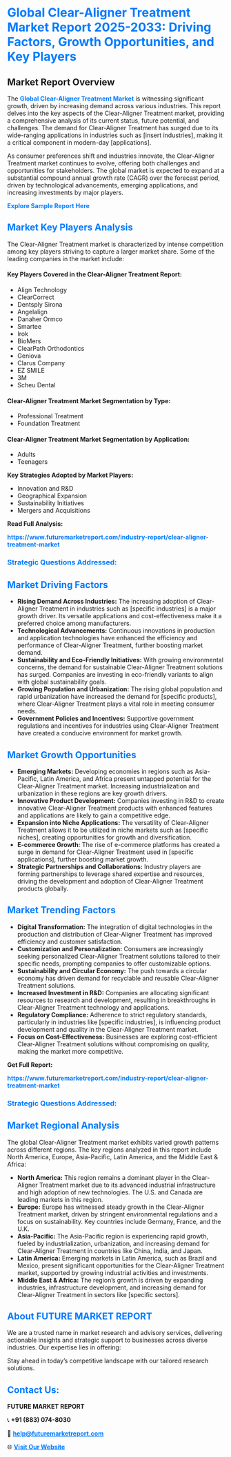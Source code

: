 <h1 style="color: #007BFF;">Global Clear-Aligner Treatment Market Report 2025-2033: Driving Factors, Growth Opportunities, and Key Players</h1>

<section id="overview">
<h2>Market Report Overview</h2>
<p>The <a href="https://www.futuremarketreport.com/industry-report/clear-aligner-treatment-market" style="color: #007BFF; text-decoration: none;"><strong>Global Clear-Aligner Treatment Market</strong></a> is witnessing significant growth, driven by increasing demand across various industries. This report delves into the key aspects of the Clear-Aligner Treatment market, providing a comprehensive analysis of its current status, future potential, and challenges. The demand for Clear-Aligner Treatment has surged due to its wide-ranging applications in industries such as [insert industries], making it a critical component in modern-day [applications].</p>
<p>As consumer preferences shift and industries innovate, the Clear-Aligner Treatment market continues to evolve, offering both challenges and opportunities for stakeholders. The global market is expected to expand at a substantial compound annual growth rate (CAGR) over the forecast period, driven by technological advancements, emerging applications, and increasing investments by major players.</p>
</section>

<section id="overview">
<p><a href="https://www.futuremarketreport.com/request-sample/reportId=28289" style="color: #007BFF; text-decoration: none;"><strong>Explore Sample Report Here</strong></a></p>
</section>

<section id="key-players">
<h2 style="color: #007BFF;">Market Key Players Analysis</h2>
<p>The Clear-Aligner Treatment market is characterized by intense competition among key players striving to capture a larger market share. Some of the leading companies in the market include:</p>
<h4>Key Players Covered in the Clear-Aligner Treatment Report:</h4>
<ul><li>Align Technology</li><li>ClearCorrect</li><li>Dentsply Sirona</li><li>Angelalign</li><li>Danaher Ormco</li><li>Smartee</li><li>Irok</li><li>BioMers</li><li>ClearPath Orthodontics</li><li>Geniova</li><li>Clarus Company</li><li>EZ SMILE</li><li>3M</li><li>Scheu Dental</li></ul>
<h4>Clear-Aligner Treatment Market Segmentation by Type:</h4>
<ul><li>Professional Treatment</li><li>Foundation Treatment</li></ul>

<h4>Clear-Aligner Treatment Market Segmentation by Application:</h4>
<ul><li>Adults</li><li>Teenagers</li></ul>
<p><strong>Key Strategies Adopted by Market Players:</strong></p>
<ul>
<li>Innovation and R&D</li>
<li>Geographical Expansion</li>
<li>Sustainability Initiatives</li>
<li>Mergers and Acquisitions</li>
</ul>
</section>

<section>
<p><strong>Read Full Analysis: </strong></p><a href="https://www.futuremarketreport.com/industry-report/clear-aligner-treatment-market" style="color: #007BFF; text-decoration: none;"><strong>https://www.futuremarketreport.com/industry-report/clear-aligner-treatment-market</strong></a>
<h3 style="color: #007BFF;">Strategic Questions Addressed:</h3>
</section>

<section id="driving-factors">
<h2 style="color: #007BFF;">Market Driving Factors</h2>
<ul>
<li><strong>Rising Demand Across Industries:</strong> The increasing adoption of Clear-Aligner Treatment in industries such as [specific industries] is a major growth driver. Its versatile applications and cost-effectiveness make it a preferred choice among manufacturers.</li>
<li><strong>Technological Advancements:</strong> Continuous innovations in production and application technologies have enhanced the efficiency and performance of Clear-Aligner Treatment, further boosting market demand.</li>
<li><strong>Sustainability and Eco-Friendly Initiatives:</strong> With growing environmental concerns, the demand for sustainable Clear-Aligner Treatment solutions has surged. Companies are investing in eco-friendly variants to align with global sustainability goals.</li>
<li><strong>Growing Population and Urbanization:</strong> The rising global population and rapid urbanization have increased the demand for [specific products], where Clear-Aligner Treatment plays a vital role in meeting consumer needs.</li>
<li><strong>Government Policies and Incentives:</strong> Supportive government regulations and incentives for industries using Clear-Aligner Treatment have created a conducive environment for market growth.</li>
</ul>
</section>

<section id="growth-opportunities">
<h2 style="color: #007BFF;">Market Growth Opportunities</h2>
<ul>
<li><strong>Emerging Markets:</strong> Developing economies in regions such as Asia-Pacific, Latin America, and Africa present untapped potential for the Clear-Aligner Treatment market. Increasing industrialization and urbanization in these regions are key growth drivers.</li>
<li><strong>Innovative Product Development:</strong> Companies investing in R&D to create innovative Clear-Aligner Treatment products with enhanced features and applications are likely to gain a competitive edge.</li>
<li><strong>Expansion into Niche Applications:</strong> The versatility of Clear-Aligner Treatment allows it to be utilized in niche markets such as [specific niches], creating opportunities for growth and diversification.</li>
<li><strong>E-commerce Growth:</strong> The rise of e-commerce platforms has created a surge in demand for Clear-Aligner Treatment used in [specific applications], further boosting market growth.</li>
<li><strong>Strategic Partnerships and Collaborations:</strong> Industry players are forming partnerships to leverage shared expertise and resources, driving the development and adoption of Clear-Aligner Treatment products globally.</li>
</ul>
</section>

<section id="trending-factors">
<h2 style="color: #007BFF;">Market Trending Factors</h2>
<ul>
<li><strong>Digital Transformation:</strong> The integration of digital technologies in the production and distribution of Clear-Aligner Treatment has improved efficiency and customer satisfaction.</li>
<li><strong>Customization and Personalization:</strong> Consumers are increasingly seeking personalized Clear-Aligner Treatment solutions tailored to their specific needs, prompting companies to offer customizable options.</li>
<li><strong>Sustainability and Circular Economy:</strong> The push towards a circular economy has driven demand for recyclable and reusable Clear-Aligner Treatment solutions.</li>
<li><strong>Increased Investment in R&D:</strong> Companies are allocating significant resources to research and development, resulting in breakthroughs in Clear-Aligner Treatment technology and applications.</li>
<li><strong>Regulatory Compliance:</strong> Adherence to strict regulatory standards, particularly in industries like [specific industries], is influencing product development and quality in the Clear-Aligner Treatment market.</li>
<li><strong>Focus on Cost-Effectiveness:</strong> Businesses are exploring cost-efficient Clear-Aligner Treatment solutions without compromising on quality, making the market more competitive.</li>
</ul>
</section>

<section>
<p><strong>Get Full Report: </strong></p><a href="https://www.futuremarketreport.com/industry-report/clear-aligner-treatment-market" style="color: #007BFF; text-decoration: none;"><strong>https://www.futuremarketreport.com/industry-report/clear-aligner-treatment-market</strong></a>
<h3 style="color: #007BFF;">Strategic Questions Addressed:</h3>
</section>


<section id="regional-analysis">
<h2 style="color: #007BFF;">Market Regional Analysis</h2>
<p>The global Clear-Aligner Treatment market exhibits varied growth patterns across different regions. The key regions analyzed in this report include North America, Europe, Asia-Pacific, Latin America, and the Middle East & Africa:</p>
<ul>
<li><strong>North America:</strong> This region remains a dominant player in the Clear-Aligner Treatment market due to its advanced industrial infrastructure and high adoption of new technologies. The U.S. and Canada are leading markets in this region.</li>
<li><strong>Europe:</strong> Europe has witnessed steady growth in the Clear-Aligner Treatment market, driven by stringent environmental regulations and a focus on sustainability. Key countries include Germany, France, and the U.K.</li>
<li><strong>Asia-Pacific:</strong> The Asia-Pacific region is experiencing rapid growth, fueled by industrialization, urbanization, and increasing demand for Clear-Aligner Treatment in countries like China, India, and Japan.</li>
<li><strong>Latin America:</strong> Emerging markets in Latin America, such as Brazil and Mexico, present significant opportunities for the Clear-Aligner Treatment market, supported by growing industrial activities and investments.</li>
<li><strong>Middle East & Africa:</strong> The region’s growth is driven by expanding industries, infrastructure development, and increasing demand for Clear-Aligner Treatment in sectors like [specific sectors].</li>
</ul>
</section>

<footer>
<h2 style="color: #007BFF;">About FUTURE MARKET REPORT</h2>
<p>We are a trusted name in market research and advisory services, delivering actionable insights and strategic support to businesses across diverse industries. Our expertise lies in offering:</p>

<p>Stay ahead in today’s competitive landscape with our tailored research solutions.</p>

<h2 style="color: #007BFF;">Contact Us:</h2>
<p><strong>FUTURE MARKET REPORT</strong></p>
<p>📞 <strong>+91 (883) 074-8030</strong></p>
<p>📧 <strong><a href="mailto:help@futuremarketreport.com" style="color: #007BFF;">help@futuremarketreport.com</a></strong></p>
<p>🌐 <strong><a href="https://www.futuremarketreport.com/" style="color: #007BFF;">Visit Our Website</a></strong></p>
</footer>
